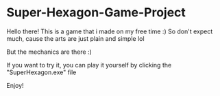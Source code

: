 # Super-Hexagon-Game-Project

Hello there!
This is a game that i made on my free time :)
So don't expect much, cause the arts are just plain and simple lol

But the mechanics are there :)

If you want to try it, you can play it yourself by clicking the "SuperHexagon.exe" file

Enjoy!
